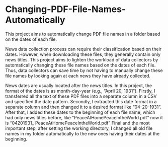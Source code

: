# Changing-PDF-File-Names-Automatically
This project aims to automatically change PDF file names in a folder based on the dates of each file.

News data collection process can require their classification based on their dates. However, when downloading these files, they generally contain only news titles. This project aims to lighten the workload of data collectors by automatically changing these file names based on the dates of each file. Thus, data collectors can save time by not having to manually change these file names by looking again at each news they have already collected.

News dates are usually located after the news titles. In this project, the format of the dates is as month-day-year (e.g., “April 20, 1931”). Firstly, I transferred all the text of these PDF files into a separate column in a CSV and specified the date pattern. Secondly, I extracted this date format in a separate column and then changed it to a desired format like “04-20-1931”. After that, I added these dates to the beginning of each file name, which had only news titles before, like “PeaceAtHomePeaceIntheWorld.pdf” now it is “04201931_ PeaceAtHomePeaceIntheWorld.pdf” Final and the most important step, after setting the working directory,  I changed all old file names in my folder automatically to the new ones having their dates at the beginning.

